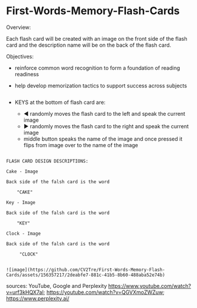 # First-Words-Memory-Flash-Cards


Overview:

Each flash card will be created with an image on the front side of the flash card and the description name will be on the back of the flash card.

Objectives:
* reinforce common word recognition to form a foundation of reading readiness
* help develop memorization tactics to support success across subjects

  ~~~~~~~~~~~~~~~~~~~~~~~~~~~~~~~~~~~~~~~~~~~~~~~~~~~~~~~~~~~~~~~~~~~~~~~~~~~~~~~~~~~~~~~~~~~~~~~~~~~~~~~~~~~~~~~~~~~~~~~~~~~~~~~~~~~~~~~~~~

* KEYS at the bottom of flash card are:
    * ◀︎  randomly moves the flash card to the left and speak the current image
    * ► randomly moves the flash card to the right and speak the current image
    *  middle button speaks the name of the image and once pressed it flips from image over to the name of the image

~~~~~~~~~~~~~~~~~~~~~~~~~~~~~~~~~~~~~~~~~~~~~~~~~~~~~~~~~~~~~~~~~~~~~~~~~~~~~~~~~~~~~~~~~~~~~~~~~~~~~~~~~~~~~~~~~~~~~~~~~~~~~~~~~~~~~~~~~~~~      

FLASH CARD DESIGN DESCRIPTIONS:

Cake - Image 

Back side of the falsh card is the word 
    
    "CAKE"

Key - Image

Back side of the falsh card is the word 
   
    "KEY"

Clock - Image

Back side of the falsh card is the word 
    
     "CLOCK"


![image](https://github.com/CV2Tre/First-Words-Memory-Flash-Cards/assets/156357217/2deabfe7-881c-41b5-8b60-488aba52e74b)

~~~~~~~~~~~~~~~~~~~~~~~~~~~~~~~~~~~~~~~~~~~~~~~~~~~~~~~~~~~~~~~~~~~~~~~~~~~~~~~~~~~~~~~~~~~~~~~~~~~~~~~~~~~~~~~~~~~~~~~~~~~~~~~~~~~~~~~~~~~~~
sources: YouTube, Google and Perplexity
https://www.youtube.com/watch?v=urf3kHQX7aI;
https://youtube.com/watch?v=QGVXmoZWZuw;
https://www.perplexity.ai/

